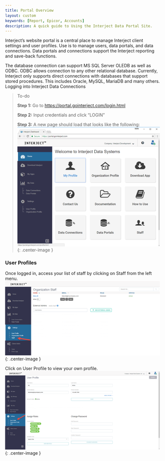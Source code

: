 ```yaml
---
title: Portal Overview
layout: custom
keywords: [Report, Epicor, Accounts]
description: A quick guide to Using the Interject Data Portal Site.
---
```


Interject’s website portal is a central place to manage Interject client settings and user profiles. Use is to manage users, data portals, and data connections. Data portals and connections support the Interject reporting and save-back functions.

The database connection can support MS SQL Server OLEDB as well as ODBC. ODBC allows connection to any other relational database. Currently, Interject only supports direct connections with databases that support stored procedures. This includes Oracle, MySQL, MariaDB and many others.
Logging into Interject Data Connections

> To-do
>
> **Step 1:** Go to https://portal.gointerject.com/login.html
>
> **Step 2:** Input credentials and click “LOGIN”
>
> **Step 3:** A new page should load that looks like the following:
> ![Interject Portal Site](/images/Login/03.png){: .center-image }

### User Profiles
Once logged in, access your list of staff by clicking on Staff from the left menu.
![Portal site User List](/images/UserProfile/01.png){: .center-image }

Click on User Profile to view your own profile.
![User profile button](/images/UserProfile/03.png){: .center-image }
